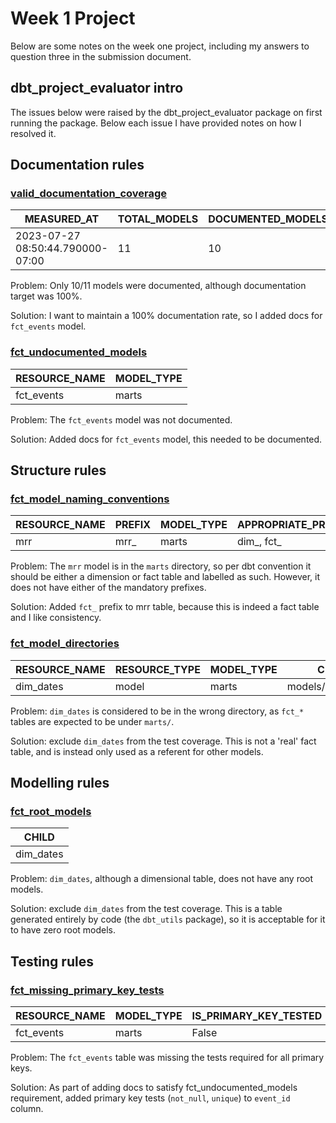 # Week 1 Project

Below are some notes on the week one project, including my answers to question three in the submission document.



## dbt_project_evaluator intro

The issues below were raised by the dbt_project_evaluator package on first running the package. Below each issue I have provided notes on how I resolved it.

## Documentation rules

### [valid_documentation_coverage](https://dbt-labs.github.io/dbt-project-evaluator/0.6/rules/documentation/#documentation-coverage)
|                      MEASURED_AT | TOTAL_MODELS | DOCUMENTED_MODELS | DOCUMENTATION_COVERAGE_PCT | STAGING_DOCUMENTATION_COVERAGE_PCT | INTERMEDIATE_DOCUMENTATION_COVERAGE_PCT | ... |
| -------------------------------- | ------------ | ----------------- | -------------------------- | ---------------------------------- | --------------------------------------- | --- |
| 2023-07-27 08:50:44.790000-07:00 |           11 |                10 |                      90.91 |                                100 |                                     100 | ... |

Problem: Only 10/11 models were documented, although documentation target was 100%.

Solution: I want to maintain a 100% documentation rate, so I added docs for `fct_events` model.

### [fct_undocumented_models](https://dbt-labs.github.io/dbt-project-evaluator/0.6/rules/documentation/#undocumented-models)
| RESOURCE_NAME | MODEL_TYPE |
| ------------- | ---------- |
| fct_events    | marts      |

Problem: The `fct_events` model was not documented.

Solution: Added docs for `fct_events` model, this needed to be documented.

## Structure rules

### [fct_model_naming_conventions](https://dbt-labs.github.io/dbt-project-evaluator/0.6/rules/structure/#model-naming-conventions)
| RESOURCE_NAME | PREFIX | MODEL_TYPE | APPROPRIATE_PREFIXES |
| ------------- | ------ | ---------- | -------------------- |
| mrr           | mrr_   | marts      | dim_, fct_           |

Problem: The `mrr` model is in the `marts` directory, so per dbt convention it should be either a dimension or fact table and labelled as such. However, it does not have either of the mandatory prefixes.

Solution: Added `fct_` prefix to mrr table, because this is indeed a fact table and I like consistency.

### [fct_model_directories](https://dbt-labs.github.io/dbt-project-evaluator/0.6/rules/structure/#model-directories)
| RESOURCE_NAME | RESOURCE_TYPE | MODEL_TYPE | CURRENT_FILE_PATH                 | CHANGE_FILE_PATH_TO                |
| ------------- | ------------- | ---------- | --------------------------------- | ---------------------------------- |
| dim_dates     | model         | marts      | models/intermediate/dim_dates.sql | models/.../marts/.../dim_dates.sql |

Problem: `dim_dates` is considered to be in the wrong directory, as `fct_*` tables are expected to be under `marts/`.

Solution: exclude `dim_dates` from the test coverage. This is not a 'real' fact table, and is instead only used as a referent for other models.

## Modelling rules

### [fct_root_models](https://dbt-labs.github.io/dbt-project-evaluator/0.6/rules/modeling/#root-models)
| CHILD     |
| --------- |
| dim_dates |

Problem: `dim_dates`, although a dimensional table, does not have any root models.

Solution: exclude `dim_dates` from the test coverage. This is a table generated entirely by code (the `dbt_utils` package), so it is acceptable for it to have zero root models.

## Testing rules

### [fct_missing_primary_key_tests](https://dbt-labs.github.io/dbt-project-evaluator/0.6/rules/testing/#missing-primary-key-tests)
| RESOURCE_NAME | MODEL_TYPE | IS_PRIMARY_KEY_TESTED | NUMBER_OF_TESTS_ON_MODEL |
| ------------- | ---------- | --------------------- | ------------------------ |
| fct_events    | marts      |                 False |                        0 |

Problem: The `fct_events` table was missing the tests required for all primary keys.

Solution: As part of adding docs to satisfy fct_undocumented_models requirement, added primary key tests (`not_null`, `unique`) to `event_id` column.
